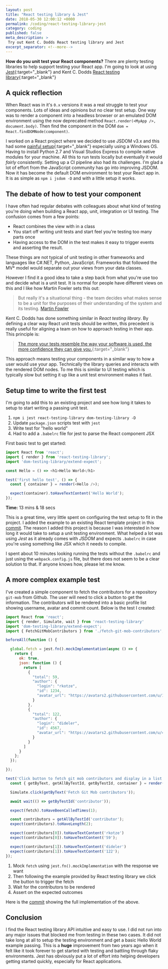 ```yaml
---
layout: post
title: "React testing library & Jest"
date: 2018-05-30 12:00:12 +0000
permalink: /coding/react-testing-library-jest
category: coding
published: false
meta_description: >
 Try out Kent C. Dodds React testing library and Jest
excerpt_separator: <!--more-->
---
```


**How do you unit test your React components?** There are plenty testing libraries to help support testing your React app. I'm going to look at using [Jest](https://facebook.github.io/jest){:target="\_blank"} and Kent C. Dodds [React testing library](https://github.com/kentcdodds/react-testing-library){:target="\_blank"}

<!--more-->

## A quick reflection

When React was in it's `0.x` versions it was a real struggle to test your components. Lots of ideas and opinions but no clear test setup. One way was to render a component into a headless browser or an emulated DOM environment using the now deprecated method `React.render(<MyApp />, document.body)`. Then find the component in the DOM `dom = React.findDOMNode(component)`.

I worked on a React project where we decided to use JSDOM v3.x and this had some [painful setup](https://github.com/jsdom/jsdom/tree/3.x#contextify){:target="\_blank"} especially using a Windows OS. Having to install Python 2.7 and Visual Studios Express to compile native modules for your machine. All this to run tests locally but eventually it would _fairly_ consistently. Setting up a CI pipeline also had its challenges. I'm glad a lot of effort from the JavaScript community has go into improving JSDOM. Now it has become the default DOM environment to test your React app in. It is as simple as `npm i jsdom -D` and with a little setup it works.

## The debate of how to test your component

I have often had regular debates with colleagues about what kind of testing you're doing when building a React app, unit, integration or UI testing. The confusion comes from a few points:

- React combines the view with in a class
- You start off writing unit tests and start feel you're testing too many parts once
- Having access to the DOM in the test makes it easy to trigger events and asserting the result.

These things are not typical of unit testing in other frameworks and languages like C#.NET, Python, JavaScript. Frameworks that followed the MV* model would separate out your views from your data classes.

However I find it a good idea to take a step back from what you're use too and decide what is a unit test. It is normal for people have different views on this and I like how Martin Fowler sets this out:

> But really it's a situational thing - the team decides what makes sense to be a unit for the purposes of their understanding of the system and its testing. [Martin Fowler]

Kent C. Dodds has done something similar in _React testing library_. By defining a clear way React unit tests should be written, this precedent is really useful for aligning a team on how to approach testing in their app. This principle is:

> [The more your tests resemble the way your software is used, the more confidence they can give you.](https://twitter.com/kentcdodds/status/977018512689455106){:target="\_blank"}

This approach means testing your components in a similar way to how a user would use your app. Technically the library queries and interacts with the rendered DOM nodes. To me this is similar to UI testing which is typically slow but setting it up like a unit test environment makes it fast.

## Setup time to write the first test

I'm going to add this to an existing project and see how long it takes to setup to start writing a passing unit test.

1. `npm i jest react-testing-library dom-testing-library -D`
1. Update `package.json` scripts test with `jest`
1. Write test for "hello world"
1. Had to add a `.babelrc` file for jest to parse the React component JSX

First basic test to get started:

```javascript
import React from 'react';
import { render } from 'react-testing-library';
import 'dom-testing-library/extend-expect';

const Hello = () => <h1>Hello World</h1>

test('first hello test', () => {
  const { container } = render(<Hello />);

  expect(container).toHaveTextContent('Hello World');
});
```

**Time:** 13 mins & 18 secs

This is a great time, very little spent on configuring the test setup to fit in the project. I added the example to an existing React template project in this [commit][react testing library commit]. The reason I added this project is because I was interested in how long it would take to setup a unit testing environment. What helped a lot was using _Jest_ as it already comes with _JSDOM_ and expects `.babelrc` in case you're using something like JSX which it needs to compile.

I spent about 10 minutes looking running the tests without the `.babelrc` and just using the `webpack.config.js` file, but there does not seem to be a clear solution to that. If anyone knows how, please let me know.

## A more complex example test

I've created a simple component to fetch the contributors for a repository `git-mob` from Github. The user will need to click a button to get the information. The contributors will be rendered into a basic profile list showing username, avatar and commit count. Below is the test I created:

```javascript
import React from 'react';
import { render, Simulate, wait } from 'react-testing-library'
import 'dom-testing-library/extend-expect';
import { FetchGitMobContributors } from './fetch-git-mob-contributors';

beforeAll(function () {

  global.fetch = jest.fn().mockImplementation(async () => {
    return {
      ok: true,
      json: function () {
        return [
          {
            "total": 59,
            "author": {
              "login": "rkotze",
              "id": 1234,
              "avatar_url": "https://avatars2.githubusercontent.com/u/1234?v=4"
            }
          },
          {
            "total": 122,
            "author": {
              "login": "dideler",
              "id": 4567,
              "avatar_url": "https://avatars2.githubusercontent.com/u/4567?v=4"
            }
          }
        ]
      }
    };
  });

});

test('Click button to fetch git mob contributors and display in a list', async () => {
  const { getByText, getAllByTestId, getByTestId, container } = render(<FetchGitMobContributors />);

  Simulate.click(getByText('Fetch Git Mob contributors'));

  await wait(() => getByTestId('contributor'));

  expect(fetch).toHaveBeenCalledTimes(1);

  const contributors = getAllByTestId('contributor');
  expect(contributors).toHaveLength(2);

  expect(contributors[0]).toHaveTextContent('rkotze')
  expect(contributors[0]).toHaveTextContent('59');

  expect(contributors[1]).toHaveTextContent('dideler')
  expect(contributors[1]).toHaveTextContent('122');
});
```

1. Mock `fetch` using `jest.fn().mockImplementation` with the response we want
1. Then following the example provided by React testing library we click the button to trigger the fetch
1. Wait for the contributors to be rendered
1. Assert on the expected outcomes

Here is the [commit][complex test commit] showing the full implementation of the above.

## Conclusion

I find the React testing library API intuitive and easy to use. I did not run into any major issues that blocked me from testing in these two cases. It did not take long at all to setup the testing environment and get a basic Hello World example passing. This is a **huge** improvement from two years ago when it felt like it took forever to get started with testing and battling through flaky environments. Jest has obviously put a lot of effort into helping developers getting started quickly, especially for React applications.

[Martin Fowler]: https://martinfowler.com/bliki/UnitTest.html
[react testing library commit]: https://github.com/rkotze/universal-react-starter/commit/13cf721d561200bf09bbed43f0bbe116fb29f837
[complex test commit]: https://github.com/rkotze/universal-react-starter/commit/de44c12c2490838b619b194710ada9f1aff60d68